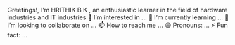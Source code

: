 Greetings!, I’m HRITHIK B K , an enthusiastic learner in the field of hardware industries and IT industries
👀 I’m interested in ...
 🌱 I’m currently learning ...
💞️ I’m looking to collaborate on ...
 📫 How to reach me ...
 😄 Pronouns: ...
⚡ Fun fact: ...

<!---
Hrithikbk-02/Hrithikbk-02 is a ✨ special ✨ repository because its `README.md` (this file) appears on your GitHub profile.
You can click the Preview link to take a look at your changes.
--->
